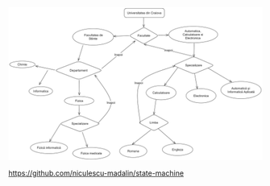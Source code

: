 ![alt text](https://github.com/niculescu-madalin/state-machine/blob/main/diagrama.png?raw=true)

https://github.com/niculescu-madalin/state-machine
